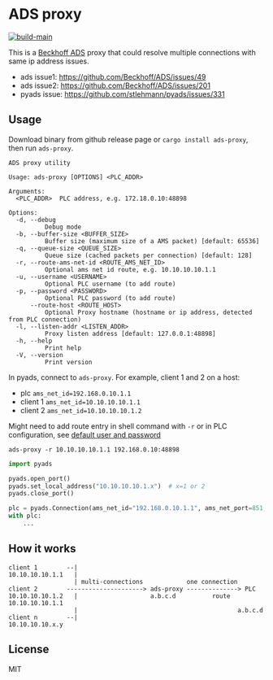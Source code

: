 # ADS proxy

[![build-main](https://github.com/fengyc/ads-proxy/actions/workflows/main.yml/badge.svg?branch=main)](https://github.com/fengyc/ads-proxy/actions/workflows/main.yml)

This is a [Beckhoff ADS][ads] proxy that could resolve multiple connections with same ip address issues.

* ads issue1: https://github.com/Beckhoff/ADS/issues/49 
* ads issue2: https://github.com/Beckhoff/ADS/issues/201
* pyads issue: https://github.com/stlehmann/pyads/issues/331

[ads]: https://download.beckhoff.com/download/Document/automation/twincat3/TwinCAT_3_ADS_INTRO_EN.pdf

## Usage

Download binary from github release page or `cargo install ads-proxy`, then run `ads-proxy`.

```shell
ADS proxy utility

Usage: ads-proxy [OPTIONS] <PLC_ADDR>

Arguments:
  <PLC_ADDR>  PLC address, e.g. 172.18.0.10:48898

Options:
  -d, --debug
          Debug mode
  -b, --buffer-size <BUFFER_SIZE>
          Buffer size (maximum size of a AMS packet) [default: 65536]
  -q, --queue-size <QUEUE_SIZE>
          Queue size (cached packets per connection) [default: 128]
  -r, --route-ams-net-id <ROUTE_AMS_NET_ID>
          Optional ams net id route, e.g. 10.10.10.10.1.1
  -u, --username <USERNAME>
          Optional PLC username (to add route)
  -p, --password <PASSWORD>
          Optional PLC password (to add route)
      --route-host <ROUTE_HOST>
          Optional Proxy hostname (hostname or ip address, detected from PLC connection)
  -l, --listen-addr <LISTEN_ADDR>
          Proxy listen address [default: 127.0.0.1:48898]
  -h, --help
          Print help
  -V, --version
          Print version

```

In pyads, connect to `ads-proxy`. For example, client 1 and 2 on a host:

* plc `ams_net_id=192.168.0.10.1.1`
* client 1 `ams_net_id=10.10.10.10.1.1`
* client 2 `ams_net_id=10.10.10.10.1.2`

Might need to add route entry in shell command with `-r` or in PLC configuration, see [default user and password][password]

[password]: https://infosys.beckhoff.com/english.php?content=../content/1033/sw_os/2019206411.html&id=3176926840725427056

```shell
ads-proxy -r 10.10.10.10.1.1 192.168.0.10:48898
```

```python
import pyads

pyads.open_port()
pyads.set_local_address("10.10.10.10.1.x")  # x=1 or 2
pyads.close_port()

plc = pyads.Connection(ams_net_id="192.168.0.10.1.1", ams_net_port=851, ip_address="127.0.0.1")
with plc:
    ...
```

## How it works

```text
client 1        --|
10.10.10.10.1.1   |
                  | multi-connections            one connection
client 2        ---------------------> ads-proxy --------------> PLC
10.10.10.10.1.2   |                    a.b.c.d          route 10.10.10.10.1.1
                  |                                            a.b.c.d
client n        --|   
10.10.10.10.x.y
```

## License

MIT
